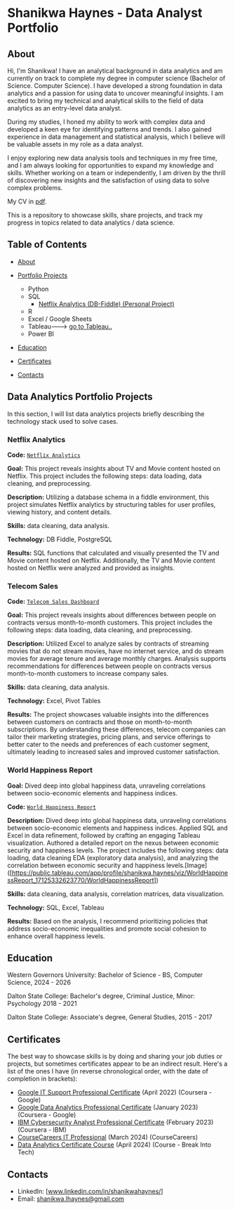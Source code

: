 # Shanikwa Haynes - Data Analyst Portfolio
## About
Hi, I'm Shanikwa! I have an analytical background in data analytics and am currently on track to complete my degree in computer science (Bachelor of Science. Computer Science). I have developed a strong foundation in data analytics and a passion for using data to uncover meaningful insights. I am excited to bring my technical and analytical skills to the field of data analytics as an entry-level data analyst. 

During my studies, I honed my ability to work with complex data and developed a keen eye for identifying patterns and trends. I also gained experience in data management and statistical analysis, which I believe will be valuable assets in my role as a data analyst.

I enjoy exploring new data analysis tools and techniques in my free time, and I am always looking for opportunities to expand my knowledge and skills. Whether working on a team or independently, I am driven by the thrill of discovering new insights and the satisfaction of using data to solve complex problems.

My CV in [pdf](https://github.com/ShanikwaH/Data-Analysis-Portfolio/blob/main/Shanikwa%20Haynes%20CV.pdf).

This is a repository to showcase skills, share projects, and track my progress in topics related to data analytics / data science.

## Table of Contents
- [About](#about)
- [Portfolio Projects](#data-analytics-portfolio-projects)
  - Python
  - SQL
    - [Netflix Analytics (DB-Fiddle) (Personal Project)](https://github.com/ShanikwaH/SQL/blob/main/Netflix%20Analytics%20(DB-Fiddle))
  - R
  - Excel / Google Sheets
  - Tableau---> [go to Tableau..](https://public.tableau.com/app/profile/shanikwa.haynes/vizzes)
  - Power BI
  


- [Education](#education)
- [Certificates](#certificates)
- [Contacts](#contacts)

## Data Analytics Portfolio Projects
In this section, I will list data analytics projects briefly describing the technology stack used to solve cases.

### Netflix Analytics
**Code:** [`Netflix Analytics`](https://github.com/ShanikwaH/SQL/blob/main/Netflix%20Analytics%20(DB-Fiddle))

**Goal:**  This project reveals insights about TV and Movie content hosted on Netflix. This project includes the following steps: data loading, data cleaning, and preprocessing.

**Description:** Utilizing a database schema in a fiddle environment, this project simulates Netflix analytics by structuring tables for user profiles, viewing history, and content details. 

**Skills:** data cleaning, data analysis.

**Technology:** DB Fiddle, PostgreSQL

**Results:** SQL functions that calculated and visually presented the TV and Movie content hosted on Netflix. Additionally, the TV and Movie content hosted on Netflix were analyzed and provided as insights.

### Telecom Sales
**Code:** [`Telecom Sales Dashboard`](https://github.com/ShanikwaH/Data-Analysis-Portfolio/blob/main/Telecom-data.xlsx)

**Goal:**  This project reveals insights about differences between people on contracts versus month-to-month customers. This project includes the following steps: data loading, data cleaning, and preprocessing.

**Description:** Utilized Excel to analyze sales by contracts of streaming movies that do not stream movies, have no internet service, and do stream movies for average tenure and average monthly charges. Analysis supports recommendations for differences between people on contracts versus month-to-month customers to increase company sales.

**Skills:** data cleaning, data analysis.

**Technology:** Excel, Pivot Tables

**Results:** The project showcases valuable insights into the differences between customers on contracts and those on month-to-month subscriptions. By understanding these differences, telecom companies can tailor their marketing strategies, pricing plans, and service offerings to better cater to the needs and preferences of each customer segment, ultimately leading to increased sales and improved customer satisfaction.

### World Happiness Report

**Goal:** Dived deep into global happiness data, unraveling correlations between socio-economic elements and happiness indices.

**Code:** [`World Happiness Report`](https://public.tableau.com/app/profile/shanikwa.haynes/viz/WorldHappinessReport_17125332623770/WorldHappinessReport)

**Description:** Dived deep into global happiness data, unraveling correlations between socio-economic elements and happiness indices. Applied SQL and Excel in data refinement, followed by crafting an engaging Tableau visualization. Authored a detailed report on the nexus between economic security and happiness levels. The project includes the following steps: data loading, data cleaning EDA (exploratory data analysis), and analyzing the correlation between economic security and happiness levels.[Image] ([https://public.tableau.com/app/profile/shanikwa.haynes/viz/WorldHappinessReport_17125332623770/WorldHappinessReport])

**Skills:** data cleaning, data analysis, correlation matrices, data visualization.

**Technology:** SQL, Excel, Tableau

**Results:** Based on the analysis, I recommend prioritizing policies that address socio-economic inequalities and promote social cohesion to enhance overall happiness levels.



## Education
Western Governors University: 
Bachelor of Science - BS, Computer Science,
2024 - 2026

Dalton State College:
Bachelor's degree, Criminal Justice, Minor: Psychology
2018 - 2021

Dalton State College:
Associate's degree, General Studies,
2015 - 2017

## Certificates
The best way to showcase skills is by doing and sharing your job duties or projects, but sometimes certificates appear to be an indirect result. Here's a list of the ones I have (in reverse chronological order, with the date of completion in brackets):
- [Google IT Support Professional Certificate](https://www.credly.com/badges/99d5d807-caff-4f75-aa06-2f6aabae9484/linked_in?t=rao7px) (April 2022) (Coursera - Google)
- [Google Data Analytics Professional Certificate](https://www.credly.com/badges/424140cb-f580-496e-a94b-700aa135124b/linked_in?t=rnw9eb) (January 2023) (Coursera - Google)
- [IBM Cybersecurity Analyst Professional Certificate](https://www.credly.com/badges/655ecca1-d320-4b12-ae51-61d753a50f71) (February 2023) (Coursera - IBM)
- [CourseCareers IT Professional](https://profile.coursecareers.com/shanikwa.haynes) (March 2024) (CourseCareers)
- [Data Analytics Certificate Course](https://github.com/ShanikwaH/Data-Analysis-Portfolio/blob/main/break-into-tech-data-analytics-certificate.pdf) (April 2024) (Course - Break Into Tech)
   
## Contacts
- LinkedIn: [www.linkedin.com/in/shanikwahaynes/]
- Email: shanikwa.lhaynes@gmail.com

